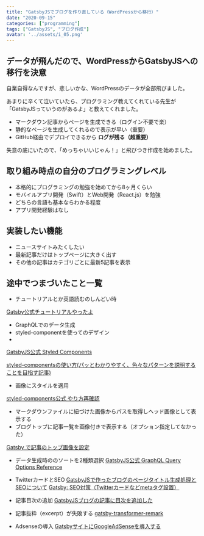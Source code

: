 ```yaml
---
title: "GatsbyJSでブログを作り直している（WordPressから移行）"
date: "2020-09-15"
categories: ["programming"]
tags: ["GatsbyJS", "ブログ作成"]
avatar: '../assets/i_05.png'
---
```


## データが飛んだので、WordPressからGatsbyJSへの移行を決意

自業自得なんですが、悲しいかな、WordPressのデータが全部飛びました。

あまりに辛くて泣いていたら、プログラミング教えてくれている先生が「GatsbyJSっていうのがあるよ」と教えてくれました。

* マークダウン記事からページを生成できる（ログイン不要で楽）
* 静的なページを生成してくれるので表示が早い（重要）
* GitHub経由でデプロイできるから **ログが残る（超重要）**

失意の底にいたので、「めっちゃいいじゃん！」と飛びつき作成を始めました。

## 取り組み時点の自分のプログラミングレベル

* 本格的にプログラミングの勉強を始めてから8ヶ月くらい
* モバイルアプリ開発（Swift）とWeb開発（React.js）を勉強
* どちらの言語も基本ならわかる程度
* アプリ開発経験はなし

## 実装したい機能

* ニュースサイトみたくしたい
* 最新記事だけはトップページに大きく出す
* その他の記事はカテゴリごとに最新5記事を表示


## 途中でつまづいたこと一覧

* チュートリアルとか英語読むのしんどい時

[Gatsby公式チュートリアルやったよ](https://qiita.com/irico/items/cf87eb29ecaf7e135fcd)

* GraphQLでのデータ生成
* styled-componentを使ってのデザイン
* 

[GatsbyJS公式 Styled Components](https://www.gatsbyjs.com/docs/styled-components/)

[styled-componentsの使い方(パッとわかりやすく、色々なパターンを説明することを目指す記事)](https://gist.github.com/kenmori/60bf7b67819061f41ce960617c035955)



* 画像にスタイルを適用

[styled-components公式 やり方再確認](https://styled-components.com/docs/advanced#referring-to-other-components)

* マークダウンファイルに紐づけた画像からパスを取得しヘッド画像として表示する
* ブログトップに記事一覧を画像付きで表示する（オプション指定してなかった）

[Gatsby で記事のトップ画像を設定](https://suzukalight.com/2019-07-02-hero-image/)

* データ生成時ののソートを2種類選択
[GatsbyJS公式 GraphQL Query Options Reference](https://www.gatsbyjs.com/docs/graphql-reference/#sort)

* TwitterカードとSEO
[GatsbyJSで作ったブログのページタイトル生成処理とSEOについて](https://gan0803.dev/2020-06-01-page-title/)
[Gatsby: SEO対策（Twitterカードなどmetaタグ設置）](https://qiita.com/atomyah/items/2624ea4f9394e4a992b8)

* 記事目次の追加
[GatsbyJSブログの記事に目次を追加した](https://rpf-noblog.com/2020-05-03/gatsby-toc)

 * 記事抜粋（excerpt）が失敗する
 [gatsby-transformer-remark](https://github.com/gatsbyjs/gatsby/tree/9b6f36597e87faf0f647abf9bd20ac72f0596089/packages/gatsby-transformer-remark#excerpts-for-non-latin-languages)

 * Adsenseの導入
 [GatsbyサイトにGoogleAdSenseを導入する](https://qiita.com/bob_yama/items/2b24fca112587a1bf8e8)